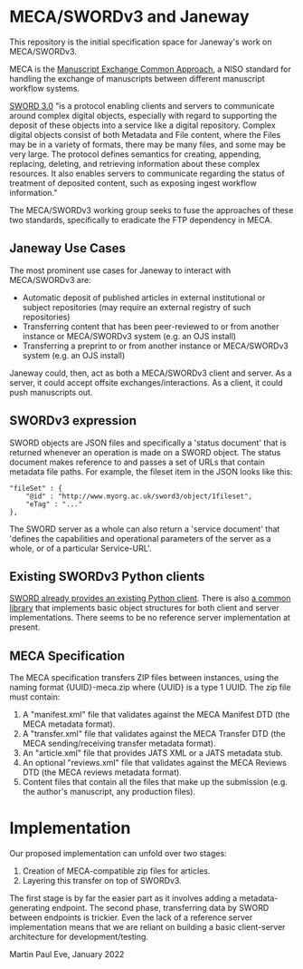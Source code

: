 # MECA/SWORDv3 and Janeway

This repository is the initial specification space for Janeway's work on MECA/SWORDv3.

MECA is the [Manuscript Exchange Common Approach](https://www.niso.org/publications/rp-30-2020-meca), a NISO standard for handling the exchange of manuscripts between different manuscript workflow systems.

[SWORD 3.0](https://swordapp.github.io/swordv3/swordv3.html) "is a protocol enabling clients and servers to communicate around complex digital objects, especially with regard to supporting the deposit of these objects into a service like a digital repository. Complex digital objects consist of both Metadata and File content, where the Files may be in a variety of formats, there may be many files, and some may be very large. The protocol defines semantics for creating, appending, replacing, deleting, and retrieving information about these complex resources. It also enables servers to communicate regarding the status of treatment of deposited content, such as exposing ingest workflow information."

The MECA/SWORDv3 working group seeks to fuse the approaches of these two standards, specifically to eradicate the FTP dependency in MECA.

## Janeway Use Cases
The most prominent use cases for Janeway to interact with MECA/SWORDv3 are:

* Automatic deposit of published articles in external institutional or subject repositories (may require an external registry of such repositories)
* Transferring content that has been peer-reviewed to or from another instance or MECA/SWORDv3 system (e.g. an OJS install)
* Transferring a preprint to or from another instance or MECA/SWORDv3 system (e.g. an OJS install)

Janeway could, then, act as both a MECA/SWORDv3 client and server. As a server, it could accept offsite exchanges/interactions. As a client, it could push manuscripts out.

## SWORDv3 expression
SWORD objects are JSON files and specifically a 'status document' that is returned whenever an operation is made on a SWORD object. The status document makes reference to and passes a set of URLs that contain metadata file paths. For example, the fileset item in the JSON looks like this:

    "fileSet" : {
        "@id" : "http://www.myorg.ac.uk/sword3/object/1fileset",
        "eTag" : "..."
    },

The SWORD server as a whole can also return a 'service document' that 'defines the capabilities and operational parameters of the server as a whole, or of a particular Service-URL'.

## Existing SWORDv3 Python clients
[SWORD already provides an existing Python client](https://sword3-clientpy.readthedocs.io/en/latest/). There is also [a common library](https://github.com/swordapp/sword3-common.py) that implements basic object structures for both client and server implementations. There seems to be no reference server implementation at present.

## MECA Specification
The MECA specification transfers ZIP files between instances, using the naming format {UUID}-meca.zip where {UUID} is a type 1 UUID. The zip file must contain:

1. A "manifest.xml" file that validates against the MECA Manifest DTD (the MECA metadata format).
2. A "transfer.xml" file that validates against the MECA Transfer DTD (the MECA sending/receiving transfer metadata format).
3. An "article.xml" file that provides JATS XML or a JATS metadata stub.
4. An optional "reviews.xml" file that validates against the MECA Reviews DTD (the MECA reviews metadata format).
5. Content files that contain all the files that make up the submission (e.g. the author's manuscript, any production files).

# Implementation
Our proposed implementation can unfold over two stages:

1. Creation of MECA-compatible zip files for articles.
2. Layering this transfer on top of SWORDv3.

The first stage is by far the easier part as it involves adding a metadata-generating endpoint. The second phase, transferring data by SWORD between endpoints is trickier. Even the lack of a reference server implementation means that we are reliant on building a basic client-server architecture for development/testing.


Martin Paul Eve, January 2022